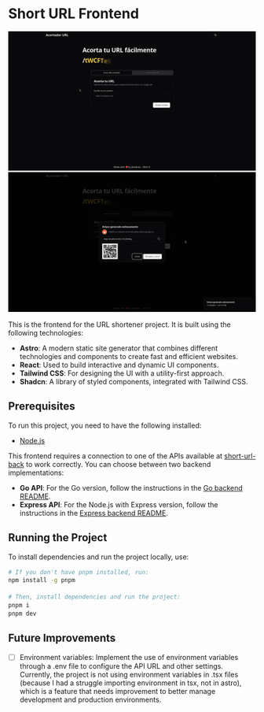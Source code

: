 # Short URL Frontend

![App Screenshot](./assets/main.png)
![App Screenshot](./assets/short.png)

This is the frontend for the URL shortener project. It is built using the following technologies:

- **Astro**: A modern static site generator that combines different technologies and components to create fast and efficient websites.
- **React**: Used to build interactive and dynamic UI components.
- **Tailwind CSS**: For designing the UI with a utility-first approach.
- **Shadcn**: A library of styled components, integrated with Tailwind CSS.

## Prerequisites

To run this project, you need to have the following installed:

- [Node.js](https://nodejs.org/)

This frontend requires a connection to one of the APIs available at [short-url-back](https://github.com/jbalibrea1/short-url-back) to work correctly. You can choose between two backend implementations:

- **Go API**: For the Go version, follow the instructions in the [Go backend README](https://github.com/jbalibrea1/short-url-back/tree/main/back-go).
- **Express API**: For the Node.js with Express version, follow the instructions in the [Express backend README](https://github.com/jbalibrea1/short-url-back/tree/main/back-express).

## Running the Project

To install dependencies and run the project locally, use:

```bash
# If you don't have pnpm installed, run:
npm install -g pnpm

# Then, install dependencies and run the project:
pnpm i
pnpm dev
```

## Future Improvements

- [ ] Environment variables: Implement the use of environment variables through a .env file to configure the API URL and other settings. Currently, the project is not using environment variables in .tsx files (because I had a struggle importing environment in tsx, not in astro), which is a feature that needs improvement to better manage development and production environments.
